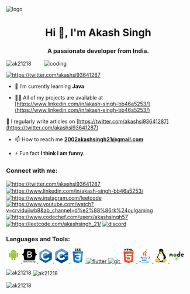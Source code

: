 ![logo](https://github.com/Ak21218/Ak21218/blob/main/Dark%20and%20Dynamic%20Etched%20Textured%20Background%20Coming%20Soon%20Banner.png)
<h1 align="center">Hi 👋, I'm Akash Singh</h1>
<h3 align="center">A passionate developer from India.</h3>

<img align="right" alt="coding" width="400" src="https://user-images.githubusercontent.com/55389276/140866485-8fb1c876-9a8f-4d6a-98dc-08c4981eaf70.gif">

<p align="left"> <img src="https://komarev.com/ghpvc/?username=ak21218&label=Profile%20views&color=0e75b6&style=flat" alt="ak21218" /> </p>

<p align="left"> <a href="https://twitter.com/https://twitter.com/akashsi93641287" target="blank"><img src="https://img.shields.io/twitter/follow/https://twitter.com/akashsi93641287?logo=twitter&style=for-the-badge" alt="https://twitter.com/akashsi93641287" /></a> </p>

- 🌱 I’m currently learning **Java**

- 👨‍💻 All of my projects are available at [https://www.linkedin.com/in/akash-singh-bb46a5253/](https://www.linkedin.com/in/akash-singh-bb46a5253/)

 📄 I regularly write articles on [https://twitter.com/akashsi93641287](https://twitter.com/akashsi93641287)

- 📫 How to reach me **2002akashsingh21@gmail.com**

- ⚡ Fun fact **I think I am funny.**

<h3 align="left">Connect with me:</h3>
<p align="left">
<a href="https://twitter.com/https://twitter.com/akashsi93641287" target="blank"><img align="center" src="https://raw.githubusercontent.com/rahuldkjain/github-profile-readme-generator/master/src/images/icons/Social/twitter.svg" alt="https://twitter.com/akashsi93641287" height="30" width="40" /></a>
<a href="https://linkedin.com/in/https://www.linkedin.com/in/akash-singh-bb46a5253/" target="blank"><img align="center" src="https://raw.githubusercontent.com/rahuldkjain/github-profile-readme-generator/master/src/images/icons/Social/linked-in-alt.svg" alt="https://www.linkedin.com/in/akash-singh-bb46a5253/" height="30" width="40" /></a>
<a href="https://instagram.com/https://www.instagram.com/leetcode" target="blank"><img align="center" src="https://raw.githubusercontent.com/rahuldkjain/github-profile-readme-generator/master/src/images/icons/Social/instagram.svg" alt="https://www.instagram.com/leetcode" height="30" width="40" /></a>
<a href="https://www.youtube.com/c/https://www.youtube.com/watch?v=crvidujiwb8&ab_channel=d%e2%88%86rk%24oulgaming" target="blank"><img align="center" src="https://raw.githubusercontent.com/rahuldkjain/github-profile-readme-generator/master/src/images/icons/Social/youtube.svg" alt="https://www.youtube.com/watch?v=crvidujiwb8&ab_channel=d%e2%88%86rk%24oulgaming" height="30" width="40" /></a>
<a href="https://www.codechef.com/users/https://www.codechef.com/users/akashsingh57" target="blank"><img align="center" src="https://cdn.jsdelivr.net/npm/simple-icons@3.1.0/icons/codechef.svg" alt="https://www.codechef.com/users/akashsingh57" height="30" width="40" /></a>
<a href="https://www.leetcode.com/https://leetcode.com/akashsingh_21/" target="blank"><img align="center" src="https://raw.githubusercontent.com/rahuldkjain/github-profile-readme-generator/master/src/images/icons/Social/leet-code.svg" alt="https://leetcode.com/akashsingh_21/" height="30" width="40" /></a>
<a href="https://discord.gg/discord" target="blank"><img align="center" src="https://raw.githubusercontent.com/rahuldkjain/github-profile-readme-generator/master/src/images/icons/Social/discord.svg" alt="discord" height="30" width="40" /></a>
</p>

<h3 align="left">Languages and Tools:</h3>
<p align="left"> <a href="https://developer.android.com" target="_blank" rel="noreferrer"> <img src="https://raw.githubusercontent.com/devicons/devicon/master/icons/android/android-original-wordmark.svg" alt="android" width="40" height="40"/> </a> <a href="https://getbootstrap.com" target="_blank" rel="noreferrer"> <img src="https://raw.githubusercontent.com/devicons/devicon/master/icons/bootstrap/bootstrap-plain-wordmark.svg" alt="bootstrap" width="40" height="40"/> </a> <a href="https://www.cprogramming.com/" target="_blank" rel="noreferrer"> <img src="https://raw.githubusercontent.com/devicons/devicon/master/icons/c/c-original.svg" alt="c" width="40" height="40"/> </a> <a href="https://www.w3schools.com/cpp/" target="_blank" rel="noreferrer"> <img src="https://raw.githubusercontent.com/devicons/devicon/master/icons/cplusplus/cplusplus-original.svg" alt="cplusplus" width="40" height="40"/> </a> <a href="https://www.w3schools.com/css/" target="_blank" rel="noreferrer"> <img src="https://raw.githubusercontent.com/devicons/devicon/master/icons/css3/css3-original-wordmark.svg" alt="css3" width="40" height="40"/> </a> <a href="https://flutter.dev" target="_blank" rel="noreferrer"> <img src="https://www.vectorlogo.zone/logos/flutterio/flutterio-icon.svg" alt="flutter" width="40" height="40"/> </a> <a href="https://git-scm.com/" target="_blank" rel="noreferrer"> <img src="https://www.vectorlogo.zone/logos/git-scm/git-scm-icon.svg" alt="git" width="40" height="40"/> </a> <a href="https://www.w3.org/html/" target="_blank" rel="noreferrer"> <img src="https://raw.githubusercontent.com/devicons/devicon/master/icons/html5/html5-original-wordmark.svg" alt="html5" width="40" height="40"/> </a> <a href="https://www.java.com" target="_blank" rel="noreferrer"> <img src="https://raw.githubusercontent.com/devicons/devicon/master/icons/java/java-original.svg" alt="java" width="40" height="40"/> </a> <a href="https://www.linux.org/" target="_blank" rel="noreferrer"> <img src="https://raw.githubusercontent.com/devicons/devicon/master/icons/linux/linux-original.svg" alt="linux" width="40" height="40"/> </a> <a href="https://nodejs.org" target="_blank" rel="noreferrer"> <img src="https://raw.githubusercontent.com/devicons/devicon/master/icons/nodejs/nodejs-original-wordmark.svg" alt="nodejs" width="40" height="40"/> </a> </p>

<p><img align="left" src="https://github-readme-stats.vercel.app/api/top-langs?username=ak21218&show_icons=true&locale=en&layout=compact" alt="ak21218" /></p>

<p>&nbsp;<img align="center" src="https://github-readme-stats.vercel.app/api?username=ak21218&show_icons=true&locale=en" alt="ak21218" /></p>

<p><img align="center" src="https://github-readme-streak-stats.herokuapp.com/?user=ak21218&" alt="ak21218" /></p>
